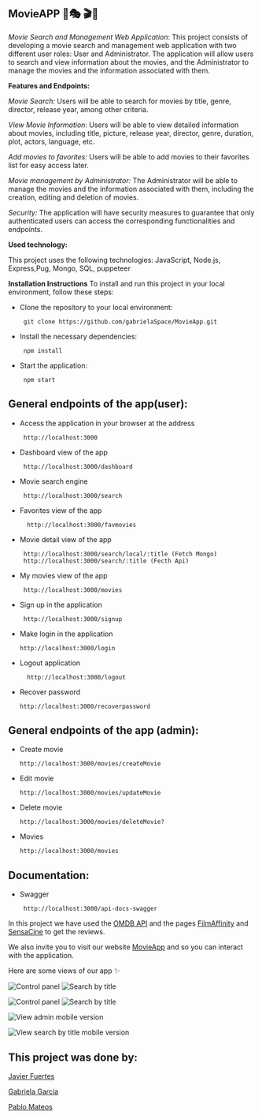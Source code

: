 ## MovieAPP :movie_camera::performing_arts:	:clapper::ticket:
 
 *Movie Search and Management Web Application*: 
   This project consists of developing a movie search and management web application with two different user roles: User and Administrator.   The application will allow users to search and view information about the movies, and the Administrator to manage the movies and the information associated with them.

**Features and Endpoints:** 


*Movie Search:* Users will be able to search for movies by title, genre, director, release year, among other criteria.

*View Movie Information*: Users will be able to view detailed information about movies, including title, picture, release year, director, genre, duration, plot, actors, language, etc.

*Add movies to favorites:* Users will be able to add movies to their favorites list for easy access later.

*Movie management by Administrator:* The Administrator will be able to manage the movies and the information associated with them, including the creation, editing and deletion of movies.

*Security:* The application will have security measures to guarantee that only authenticated users can access the corresponding functionalities and endpoints.

**Used technology:**

This project uses the following technologies:
JavaScript, Node.js, Express,Pug, Mongo, SQL,  puppeteer

**Installation Instructions**
To install and run this project in your local environment, follow these steps:

 - Clone the repository to your local environment:

		git clone https://github.com/gabrielaSpace/MovieApp.git

 - Install the necessary dependencies:

		npm install

 - Start the application:

		npm start


## General endpoints of the app(user):

 - Access the application in your browser at the address

		http://localhost:3000

 - Dashboard view of the app

		http://localhost:3000/dashboard

 - Movie search engine

		http://localhost:3000/search
		
- Favorites view of the app

		http://localhost:3000/favmovies

 - Movie detail view of the app
		
		http://localhost:3000/search/local/:title (Fetch Mongo)
		http://localhost:3000/search/:title (Fecth Api)
		
		
 - My movies view of the app

		http://localhost:3000/movies

 - Sign up in the application

		http://localhost:3000/signup
		
 -  Make login in the application

		http://localhost:3000/login
		
- Logout application

		http://localhost:3000/logout

 -  Recover password

		http://localhost:3000/recoverpassword


## General endpoints of the app (admin):

 -  Create movie 

		http://localhost:3000/movies/createMovie
		
 -   Edit movie

	     http://localhost:3000/movies/updateMovie

 -   Delete movie

	     http://localhost:3000/movies/deleteMovie?


 -  Movies 

		http://localhost:3000/movies

## Documentation:

 - Swagger

		http://localhost:3000/api-docs-swagger


In this project we have used the [OMDB API](https://www.omdbapi.com/) and the pages [FilmAffinity](https://www.filmaffinity.com/es/main.html) and [SensaCine](https://www.sensacine.com/peliculas/criticas-sensacine/) to get the reviews.

We also invite you to visit our website [MovieApp](https://movie-app-zmanak.vercel.app/) and so you can interact with the application.

Here are some views of our app :sparkles:

 ![Control panel ](https://github.com/GabrielaSpace/MovieApp/blob/develop/public/assets/viewControl.png)
 ![Search by title](https://github.com/GabrielaSpace/MovieApp/blob/develop/public/assets/viewTitle.png)

 ![Control panel ](https://github.com/GabrielaSpace/MovieApp/blob/develop/public/assets/viewControl.png)
 ![Search by title](https://github.com/GabrielaSpace/MovieApp/blob/develop/public/assets/viewTitle.png)

 ![View admin mobile version](https://github.com/GabrielaSpace/MovieApp/blob/develop/public/assets/viewadminC.png)
 
 ![View search by title mobile version](https://github.com/GabrielaSpace/MovieApp/blob/develop/public/assets/viewAdmin2.png)





## This project was done by:

[Javier Fuertes](https://github.com/ZManak)

[Gabriela García](https://github.com/GabrielaSpace)

[Pablo Mateos](https://github.com/PabloMatMar)

 

